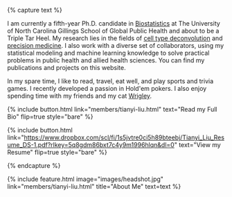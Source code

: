 ---
---

<!-- # Nice to Meet You! -->

<!--<img align="left" width="300" height="400" src="images/Tianyi_portrait.HEIC">-->

{% capture text %}

I am currently a fifth-year Ph.D. candidate in [Biostatistics](https://sph.unc.edu/bios/biostatistics/) at The University of North Carolina Gillings School of Global Public Health and about to be a Triple Tar Heel. My research lies in the fields of [cell type deconvolution](https://en.wikipedia.org/wiki/Cellular_deconvolution) and [precision medicine](https://en.wikipedia.org/wiki/Personalized_medicine). I also work with a diverse set of collaborators, using my statistical modeling and machine learning knowledge to solve practical problems in public health and allied health sciences. You can find my publications and projects on this website.

In my spare time, I like to read, travel, eat well, and play sports and trivia games. I recently developed a passion in Hold'em pokers. I also enjoy spending time with my friends and my cat [Wrigley](members/wrigley.html).

{%
  include button.html
  link="members/tianyi-liu.html"
  text="Read my Full Bio"
  flip=true
  style="bare"
%}

{%
  include button.html
  link="https://www.dropbox.com/scl/fi/1s5jvtre0ci5h89bteebj/Tianyi_Liu_Resume_DS-1.pdf?rlkey=5q8gdm86bxt7c4y9m1996hlqn&dl=0"
  text="View my Resume"
  flip=true
  style="bare"
%}

{% endcapture %}


{%
  include feature.html
  image="images/headshot.jpg"
  link="members/tianyi-liu.html"
  title="About Me"
  text=text
%}

<!-- icon="fa-solid fa-arrow-right" -->


<!-- {%
  include portrait.html
  lookup="tianyi-liu"
  style="small"
%} -->

<!-- <div align="center">
  <img width=480 src="images/Tianyi_portrait.HEIC">
</div> -->

<!-- {% capture lorem %}
_Lorem_ **ipsum**.
{% endcapture %}

{%
  include alert.html
  type="info"
  content=lorem
%} -->


<!-- TODO: think about the following sections for development -->
